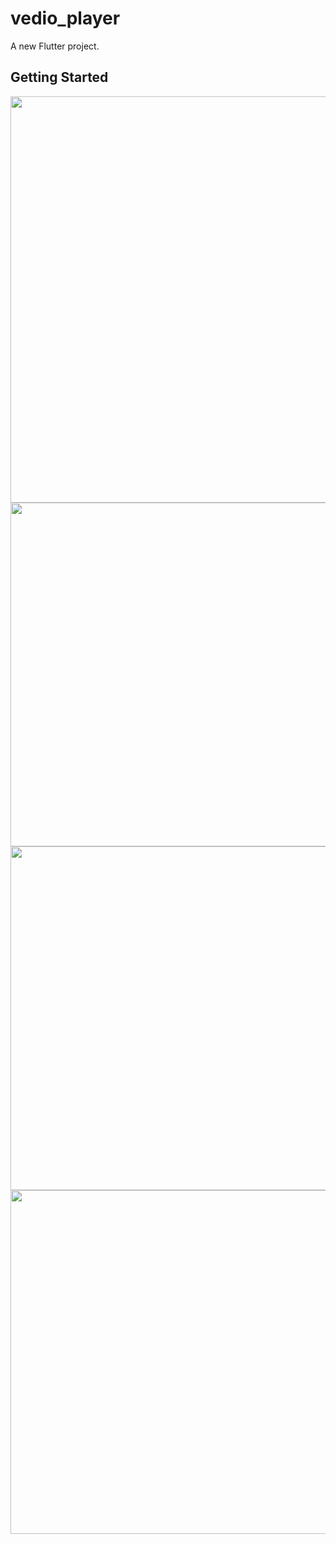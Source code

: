 # vedio_player

A new Flutter project.

## Getting Started

<img src="https://user-images.githubusercontent.com/111557931/201467530-d380f6fb-f93b-474e-835b-798eb5a4eb27.mp4" style=" height:650px; " data-target="animated-image.originalImage">
<img src="https://user-images.githubusercontent.com/111557931/201467544-c319bfca-c88d-468f-947f-81679eb5441a.jpg" style=" height:550px; " data-target="animated-image.originalImage">
<img src="https://user-images.githubusercontent.com/111557931/201467537-1b56b118-a7db-4271-aea1-2b091710cb1c.jpg" style=" height:550px; " data-target="animated-image.originalImage">  <img src="https://user-images.githubusercontent.com/111557931/201467542-a6225da2-df5e-4c9c-a1ff-bf26c4154b56.jpg" style=" height:550px; " data-target="animated-image.originalImage">  
